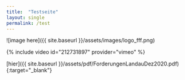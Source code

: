 ```yaml
---
title:  "Testseite"
layout: single
permalink: /test
---
```


![image here]({{ site.baseurl }}/assets/images/logo_fff.png)

{% include video id="212731897" provider="vimeo" %}

[hier]({{ site.baseurl }}/assets/pdf/ForderungenLandauDez2020.pdf){:target="_blank"}
